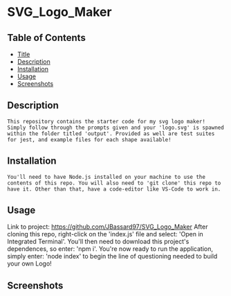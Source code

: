 # SVG_Logo_Maker

## Table of Contents

- [Title](#title)
- [Description](#description)
- [Installation](#installation)
- [Usage](#usage)
- [Screenshots](#screenshots)

## Description

    This repository contains the starter code for my svg logo maker! Simply follow through the prompts given and your 'logo.svg' is spawned within the folder titled 'output'. Provided as well are test suites for jest, and example files for each shape available!

## Installation

    You'll need to have Node.js installed on your machine to use the contents of this repo. You will also need to 'git clone' this repo to have it. Other than that, have a code-editor like VS-Code to work in.

## Usage

Link to project: https://github.com/JBassard97/SVG_Logo_Maker
After cloning this repo, right-click on the 'index.js' file and select: 'Open in Integrated Terminal'. You'll then need to download this project's dependences, so enter: 'npm i'. You're now ready to run the application, simply enter: 'node index' to begin the line of questioning needed to build your own Logo!

## Screenshots
